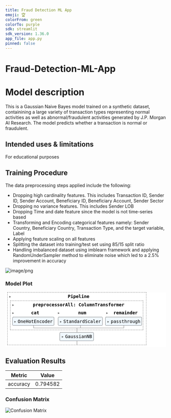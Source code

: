 ```yaml
---
title: Fraud Detection ML App
emoji: 🏆
colorFrom: green
colorTo: purple
sdk: streamlit
sdk_version: 1.36.0
app_file: app.py
pinned: false
---
```


# Fraud-Detection-ML-App
# Model description
This is a Gaussian Naive Bayes model trained on a synthetic dataset, containining a large variety of transaction types representing normal activities as well as 
abnormal/fraudulent activities generated by J.P. Morgan AI Research. The model predicts whether a transaction is normal or fraudulent.

## Intended uses & limitations
For educational purposes

## Training Procedure
The data preprocessing steps applied include the following:
- Dropping high cardinality features. This includes Transaction ID, Sender ID, Sender Account, Beneficiary ID, Beneficiary Account, Sender Sector 
- Dropping no variance features. This includes Sender LOB
- Dropping Time and date feature since the model is not time-series based
- Transforming and Encoding categorical features namely: Sender Country, Beneficiary Country, Transaction Type, and the target variable, Label
- Applying feature scaling on all features
- Splitting the dataset into training/test set using 85/15 split ratio
- Handling imbalanced dataset using imblearn framework and applying RandomUnderSampler method to eliminate noise which led to a 2.5% improvement in accuracy


![image/png](https://cdn-uploads.huggingface.co/production/uploads/6662300a0ad8c45a1ce59190/BEi0CfOfJ2ytxD5VoN4IM.png)


### Model Plot

<style>#sk-container-id-6 {color: black;background-color: white;}#sk-container-id-6 pre{padding: 0;}#sk-container-id-6 div.sk-toggleable {background-color: white;}#sk-container-id-6 label.sk-toggleable__label {cursor: pointer;display: block;width: 100%;margin-bottom: 0;padding: 0.3em;box-sizing: border-box;text-align: center;}#sk-container-id-6 label.sk-toggleable__label-arrow:before {content: "▸";float: left;margin-right: 0.25em;color: #696969;}#sk-container-id-6 label.sk-toggleable__label-arrow:hover:before {color: black;}#sk-container-id-6 div.sk-estimator:hover label.sk-toggleable__label-arrow:before {color: black;}#sk-container-id-6 div.sk-toggleable__content {max-height: 0;max-width: 0;overflow: hidden;text-align: left;background-color: #f0f8ff;}#sk-container-id-6 div.sk-toggleable__content pre {margin: 0.2em;color: black;border-radius: 0.25em;background-color: #f0f8ff;}#sk-container-id-6 input.sk-toggleable__control:checked~div.sk-toggleable__content {max-height: 200px;max-width: 100%;overflow: auto;}#sk-container-id-6 input.sk-toggleable__control:checked~label.sk-toggleable__label-arrow:before {content: "▾";}#sk-container-id-6 div.sk-estimator input.sk-toggleable__control:checked~label.sk-toggleable__label {background-color: #d4ebff;}#sk-container-id-6 div.sk-label input.sk-toggleable__control:checked~label.sk-toggleable__label {background-color: #d4ebff;}#sk-container-id-6 input.sk-hidden--visually {border: 0;clip: rect(1px 1px 1px 1px);clip: rect(1px, 1px, 1px, 1px);height: 1px;margin: -1px;overflow: hidden;padding: 0;position: absolute;width: 1px;}#sk-container-id-6 div.sk-estimator {font-family: monospace;background-color: #f0f8ff;border: 1px dotted black;border-radius: 0.25em;box-sizing: border-box;margin-bottom: 0.5em;}#sk-container-id-6 div.sk-estimator:hover {background-color: #d4ebff;}#sk-container-id-6 div.sk-parallel-item::after {content: "";width: 100%;border-bottom: 1px solid gray;flex-grow: 1;}#sk-container-id-6 div.sk-label:hover label.sk-toggleable__label {background-color: #d4ebff;}#sk-container-id-6 div.sk-serial::before {content: "";position: absolute;border-left: 1px solid gray;box-sizing: border-box;top: 0;bottom: 0;left: 50%;z-index: 0;}#sk-container-id-6 div.sk-serial {display: flex;flex-direction: column;align-items: center;background-color: white;padding-right: 0.2em;padding-left: 0.2em;position: relative;}#sk-container-id-6 div.sk-item {position: relative;z-index: 1;}#sk-container-id-6 div.sk-parallel {display: flex;align-items: stretch;justify-content: center;background-color: white;position: relative;}#sk-container-id-6 div.sk-item::before, #sk-container-id-6 div.sk-parallel-item::before {content: "";position: absolute;border-left: 1px solid gray;box-sizing: border-box;top: 0;bottom: 0;left: 50%;z-index: -1;}#sk-container-id-6 div.sk-parallel-item {display: flex;flex-direction: column;z-index: 1;position: relative;background-color: white;}#sk-container-id-6 div.sk-parallel-item:first-child::after {align-self: flex-end;width: 50%;}#sk-container-id-6 div.sk-parallel-item:last-child::after {align-self: flex-start;width: 50%;}#sk-container-id-6 div.sk-parallel-item:only-child::after {width: 0;}#sk-container-id-6 div.sk-dashed-wrapped {border: 1px dashed gray;margin: 0 0.4em 0.5em 0.4em;box-sizing: border-box;padding-bottom: 0.4em;background-color: white;}#sk-container-id-6 div.sk-label label {font-family: monospace;font-weight: bold;display: inline-block;line-height: 1.2em;}#sk-container-id-6 div.sk-label-container {text-align: center;}#sk-container-id-6 div.sk-container {/* jupyter's `normalize.less` sets `[hidden] { display: none; }` but bootstrap.min.css set `[hidden] { display: none !important; }` so we also need the `!important` here to be able to override the default hidden behavior on the sphinx rendered scikit-learn.org. See: https://github.com/scikit-learn/scikit-learn/issues/21755 */display: inline-block !important;position: relative;}#sk-container-id-6 div.sk-text-repr-fallback {display: none;}</style><div id="sk-container-id-6" class="sk-top-container" style="overflow: auto;"><div class="sk-text-repr-fallback"><pre>Pipeline(steps=[(&#x27;preprocessorAll&#x27;,ColumnTransformer(remainder=&#x27;passthrough&#x27;,transformers=[(&#x27;cat&#x27;,Pipeline(steps=[(&#x27;onehot&#x27;,OneHotEncoder(handle_unknown=&#x27;ignore&#x27;,sparse_output=False))]),[&#x27;Sender_Country&#x27;,&#x27;Bene_Country&#x27;,&#x27;Transaction_Type&#x27;]),(&#x27;num&#x27;,Pipeline(steps=[(&#x27;scale&#x27;,StandardScaler())]),Index([&#x27;USD_amount&#x27;], dtype=&#x27;object&#x27;))])),(&#x27;classifier&#x27;, GaussianNB())])</pre><b>In a Jupyter environment, please rerun this cell to show the HTML representation or trust the notebook. <br />On GitHub, the HTML representation is unable to render, please try loading this page with nbviewer.org.</b></div><div class="sk-container" hidden><div class="sk-item sk-dashed-wrapped"><div class="sk-label-container"><div class="sk-label sk-toggleable"><input class="sk-toggleable__control sk-hidden--visually" id="sk-estimator-id-46" type="checkbox" ><label for="sk-estimator-id-46" class="sk-toggleable__label sk-toggleable__label-arrow">Pipeline</label><div class="sk-toggleable__content"><pre>Pipeline(steps=[(&#x27;preprocessorAll&#x27;,ColumnTransformer(remainder=&#x27;passthrough&#x27;,transformers=[(&#x27;cat&#x27;,Pipeline(steps=[(&#x27;onehot&#x27;,OneHotEncoder(handle_unknown=&#x27;ignore&#x27;,sparse_output=False))]),[&#x27;Sender_Country&#x27;,&#x27;Bene_Country&#x27;,&#x27;Transaction_Type&#x27;]),(&#x27;num&#x27;,Pipeline(steps=[(&#x27;scale&#x27;,StandardScaler())]),Index([&#x27;USD_amount&#x27;], dtype=&#x27;object&#x27;))])),(&#x27;classifier&#x27;, GaussianNB())])</pre></div></div></div><div class="sk-serial"><div class="sk-item sk-dashed-wrapped"><div class="sk-label-container"><div class="sk-label sk-toggleable"><input class="sk-toggleable__control sk-hidden--visually" id="sk-estimator-id-47" type="checkbox" ><label for="sk-estimator-id-47" class="sk-toggleable__label sk-toggleable__label-arrow">preprocessorAll: ColumnTransformer</label><div class="sk-toggleable__content"><pre>ColumnTransformer(remainder=&#x27;passthrough&#x27;,transformers=[(&#x27;cat&#x27;,Pipeline(steps=[(&#x27;onehot&#x27;,OneHotEncoder(handle_unknown=&#x27;ignore&#x27;,sparse_output=False))]),[&#x27;Sender_Country&#x27;, &#x27;Bene_Country&#x27;,&#x27;Transaction_Type&#x27;]),(&#x27;num&#x27;,Pipeline(steps=[(&#x27;scale&#x27;, StandardScaler())]),Index([&#x27;USD_amount&#x27;], dtype=&#x27;object&#x27;))])</pre></div></div></div><div class="sk-parallel"><div class="sk-parallel-item"><div class="sk-item"><div class="sk-label-container"><div class="sk-label sk-toggleable"><input class="sk-toggleable__control sk-hidden--visually" id="sk-estimator-id-48" type="checkbox" ><label for="sk-estimator-id-48" class="sk-toggleable__label sk-toggleable__label-arrow">cat</label><div class="sk-toggleable__content"><pre>[&#x27;Sender_Country&#x27;, &#x27;Bene_Country&#x27;, &#x27;Transaction_Type&#x27;]</pre></div></div></div><div class="sk-serial"><div class="sk-item"><div class="sk-serial"><div class="sk-item"><div class="sk-estimator sk-toggleable"><input class="sk-toggleable__control sk-hidden--visually" id="sk-estimator-id-49" type="checkbox" ><label for="sk-estimator-id-49" class="sk-toggleable__label sk-toggleable__label-arrow">OneHotEncoder</label><div class="sk-toggleable__content"><pre>OneHotEncoder(handle_unknown=&#x27;ignore&#x27;, sparse_output=False)</pre></div></div></div></div></div></div></div></div><div class="sk-parallel-item"><div class="sk-item"><div class="sk-label-container"><div class="sk-label sk-toggleable"><input class="sk-toggleable__control sk-hidden--visually" id="sk-estimator-id-50" type="checkbox" ><label for="sk-estimator-id-50" class="sk-toggleable__label sk-toggleable__label-arrow">num</label><div class="sk-toggleable__content"><pre>Index([&#x27;USD_amount&#x27;], dtype=&#x27;object&#x27;)</pre></div></div></div><div class="sk-serial"><div class="sk-item"><div class="sk-serial"><div class="sk-item"><div class="sk-estimator sk-toggleable"><input class="sk-toggleable__control sk-hidden--visually" id="sk-estimator-id-51" type="checkbox" ><label for="sk-estimator-id-51" class="sk-toggleable__label sk-toggleable__label-arrow">StandardScaler</label><div class="sk-toggleable__content"><pre>StandardScaler()</pre></div></div></div></div></div></div></div></div><div class="sk-parallel-item"><div class="sk-item"><div class="sk-label-container"><div class="sk-label sk-toggleable"><input class="sk-toggleable__control sk-hidden--visually" id="sk-estimator-id-52" type="checkbox" ><label for="sk-estimator-id-52" class="sk-toggleable__label sk-toggleable__label-arrow">remainder</label><div class="sk-toggleable__content"><pre>[]</pre></div></div></div><div class="sk-serial"><div class="sk-item"><div class="sk-estimator sk-toggleable"><input class="sk-toggleable__control sk-hidden--visually" id="sk-estimator-id-53" type="checkbox" ><label for="sk-estimator-id-53" class="sk-toggleable__label sk-toggleable__label-arrow">passthrough</label><div class="sk-toggleable__content"><pre>passthrough</pre></div></div></div></div></div></div></div></div><div class="sk-item"><div class="sk-estimator sk-toggleable"><input class="sk-toggleable__control sk-hidden--visually" id="sk-estimator-id-54" type="checkbox" ><label for="sk-estimator-id-54" class="sk-toggleable__label sk-toggleable__label-arrow">GaussianNB</label><div class="sk-toggleable__content"><pre>GaussianNB()</pre></div></div></div></div></div></div></div>

## Evaluation Results

| Metric   |    Value |
|----------|----------|
| accuracy | 0.794582 |

### Confusion Matrix

![Confusion Matrix](confusion_matrix.png)



